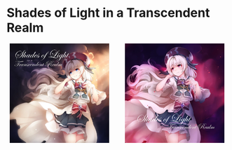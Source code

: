 # Shades of Light in a Transcendent Realm

<p align="center">
  <img alt="Light" src="./gallery/Shades_of_light.png" width="45%">
&nbsp; &nbsp; &nbsp; &nbsp;
  <img alt="Dark" src="./gallery/Shades_of_Light_in_a_Transcendent_Realm_BYD.png" width="45%">
</p>